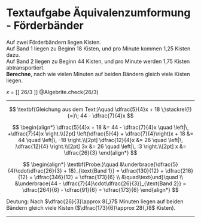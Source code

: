 <!--
version:  0.0.1
language: de


@style
main > *:not(:last-child) {
  margin-bottom: 3rem;
}

input {
    text-align: center;
}

.flex-container {
    display: flex;
    flex-wrap: wrap;
    align-items: stretch;
    gap: 20px;
}

.flex-child {
    flex: 1;
    min-width: 350px;
    margin-right: 20px;
}

@media (max-width: 400px) {
    .flex-child {
        flex: 100%;
        margin-right: 0;
    }
}
@end

formula: \carry   \textcolor{red}{\scriptsize #1}
formula: \digit   \rlap{\carry{#1}}\phantom{#2}#2
formula: \permil  \text{‰}

import: https://raw.githubusercontent.com/LiaTemplates/Tikz-Jax/main/README.md

script: https://cdn.jsdelivr.net/gh/LiaTemplates/Tikz-Jax@main/dist/index.js


import: https://raw.githubusercontent.com/liaTemplates/algebrite/master/README.md



tags: Äquivalenzumformung, Sachaufgabe, Bruchrechnung, negative Zahlen, mittel, normal, Berechnen, 

comment: Löse eine Sachaufgabe mit Förderbändern mittels der Äquivalenzumformung.

author: Martin Lommatzsch

-->




# Textaufgabe Äquivalenzumformung - Förderbänder


Auf zwei Förderbändern liegen Kisten.  
Auf Band 1 liegen zu Beginn 18 Kisten, und pro Minute kommen 1,25 Kisten dazu.  
Auf Band 2 liegen zu Beginn 44 Kisten, und pro Minute werden 1,75 Kisten abtransportiert.  
**Berechne**, nach wie vielen Minuten auf beiden Bändern gleich viele Kisten liegen.


<!-- data-solution-button="5"-->
$x$ = [[  26/3  ]]
@Algebrite.check(26/3)
************
$$
\textbf{Gleichung aus dem Text:}\quad 
\dfrac{5}{4}x + 18 \;\stackrel{!}{=}\; 44 - \dfrac{7}{4}x
$$

$$
\begin{align*}
\dfrac{5}{4}x + 18 &= 44 - \dfrac{7}{4}x \quad \left|\, +\dfrac{7}{4}x \right.\\[2pt]
\left(\dfrac{5}{4} + \dfrac{7}{4}\right)x + 18 &= 44 \quad \left|\, -18 \right.\\[2pt]
\dfrac{12}{4}x &= 26 \quad \left|\, :\dfrac{12}{4} \right.\\[2pt]
3x &= 26 \quad \left|\, :3 \right.\\[2pt]
x &= \dfrac{26}{3}
\end{align*}
$$

$$
\begin{align*}
\textbf{Probe:}\quad 
&\underbrace{\dfrac{5}{4}\cdot\dfrac{26}{3} + 18}_{\text{Band 1}}
= \dfrac{130}{12} + \dfrac{216}{12}
= \dfrac{346}{12}
= \dfrac{173}{6}   \\
&\quad\text{und}\quad   \\
&\underbrace{44 - \dfrac{7}{4}\cdot\dfrac{26}{3}}_{\text{Band 2}}
= \dfrac{264}{6} - \dfrac{91}{6}
= \dfrac{173}{6}
\end{align*}
$$


Deutung: Nach $\dfrac{26}{3}\approx 8{,}7$  Minuten liegen auf beiden Bändern gleich viele Kisten ($\dfrac{173}{6}\approx 28{,}8$ Kisten).

************

